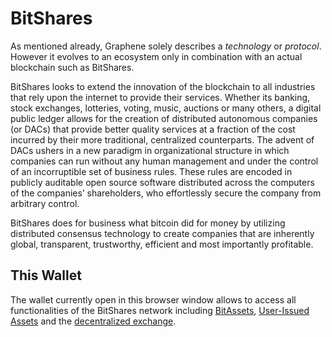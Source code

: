 # BitShares

As mentioned already, Graphene solely describes a *technology* or *protocol*.
However it evolves to an ecosystem only in combination with an actual blockchain
such as BitShares.

BitShares looks to extend the innovation of the blockchain to all industries
that rely upon the internet to provide their services. Whether its banking,
stock exchanges, lotteries, voting, music, auctions or many others, a digital
public ledger allows for the creation of distributed autonomous companies (or
DACs) that provide better quality services at a fraction of the cost incurred by
their more traditional, centralized counterparts. The advent of DACs ushers in a
new paradigm in organizational structure in which companies can run without any
human management and under the control of an incorruptible set of business
rules. These rules are encoded in publicly auditable open source software
distributed across the computers of the companies’ shareholders, who
effortlessly secure the company from arbitrary control.

BitShares does for business what bitcoin did for money by utilizing distributed
consensus technology to create companies that are inherently global,
transparent, trustworthy, efficient and most importantly profitable.

## This Wallet

The wallet currently open in this browser window allows to access all
functionalities of the BitShares network including
[BitAssets](../assets/mpa.md), [User-Issued Assets](../assets/uia.md) and the
[decentralized exchange](../dex/introduction.md).
